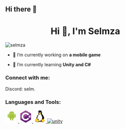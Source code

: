 ## Hi there 👋

<h1 align="center">Hi 👋, I'm Selmza</h1>
<p align="left"> <img src="https://komarev.com/ghpvc/?username=selmza&label=Profile%20views&color=0e75b6&style=flat" alt="selmza" /> </p>

- 🔭 I’m currently working on **a mobile game**

- 🌱 I’m currently learning **Unity and C#**

<h3 align="left">Connect with me:</h3>
Discord: selm.
<p align="left">
</p>

<h3 align="left">Languages and Tools:</h3>
<p align="left"> <a href="https://developer.android.com" target="_blank" rel="noreferrer"> <img src="https://raw.githubusercontent.com/devicons/devicon/master/icons/android/android-original-wordmark.svg" alt="android" width="40" height="40"/> </a> <a href="https://www.w3schools.com/cs/" target="_blank" rel="noreferrer"> <img src="https://raw.githubusercontent.com/devicons/devicon/master/icons/csharp/csharp-original.svg" alt="csharp" width="40" height="40"/> </a> <a href="https://www.linux.org/" target="_blank" rel="noreferrer"> <img src="https://raw.githubusercontent.com/devicons/devicon/master/icons/linux/linux-original.svg" alt="linux" width="40" height="40"/> </a> <a href="https://unity.com/" target="_blank" rel="noreferrer"> <img src="https://www.vectorlogo.zone/logos/unity3d/unity3d-icon.svg" alt="unity" width="40" height="40"/> </a> </p>
